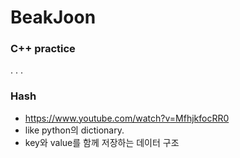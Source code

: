 # BeakJoon
### C++ practice
.
.
.
### Hash
- https://www.youtube.com/watch?v=MfhjkfocRR0
- like python의 dictionary.
- key와 value를 함께 저장하는 데이터 구조
